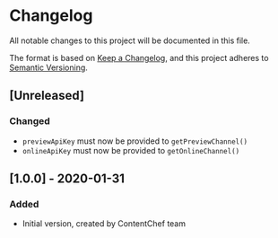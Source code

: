 # Changelog
All notable changes to this project will be documented in this file.

The format is based on [Keep a Changelog](https://keepachangelog.com/en/1.0.0/), and this project adheres to [Semantic Versioning](https://semver.org/spec/v2.0.0.html).

## [Unreleased]
### Changed
- `previewApiKey` must now be provided to `getPreviewChannel()`
- `onlineApiKey` must now be provided to `getOnlineChannel()`

## [1.0.0] - 2020-01-31
### Added
- Initial version, created by ContentChef team